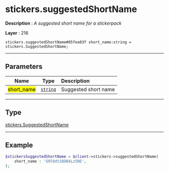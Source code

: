 # stickers.suggestedShortName

**Description** : *A suggested short name for a stickerpack*

**Layer** : 216

```tl
stickers.suggestedShortName#85fea03f short_name:string = stickers.SuggestedShortName;
```

---

## Parameters

| Name | Type | Description |
| :---: | :---: | :--- |
| <mark>short_name</mark> | [`string`](type/string) | Suggested short name |

---

## Type

[stickers.SuggestedShortName](type/stickers.SuggestedShortName)

---

## Example

```php
$stickersSuggestedShortName = $client->stickers->suggestedShortName(
	short_name : 'G9lOdt28DB4Lz5NE',
);
```